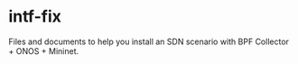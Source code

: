 # intf-fix
Files and documents to help you install an SDN scenario with BPF Collector + ONOS + Mininet.
